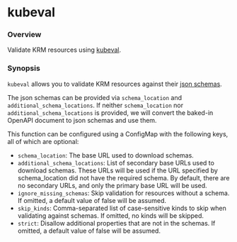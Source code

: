 # kubeval

### Overview

Validate KRM resources using [kubeval].

### Synopsis

`kubeval` allows you to validate KRM resources against their [json schemas].

The json schemas can be provided via `schema_location` and
`additional_schema_locations`. If neither `schema_location` nor
`additional_schema_locations` is provided, we will convert the baked-in OpenAPI
document to json schemas and use them.

This function can be configured using a ConfigMap with the following keys, all
of which are optional:

- `schema_location`: The base URL used to download schemas.
- `additional_schema_locations`: List of secondary base URLs used to download
schemas.  These URLs will be used if the URL specified by schema_location did
not have the required schema.  By default, there are no secondary URLs, and only
the primary base URL will be used.
- `ignore_missing_schemas`: Skip validation for resources without a schema.  If
omitted, a default value of false will be assumed.
- `skip_kinds`: Comma-separated list of case-sensitive kinds to skip when
validating against schemas.  If omitted, no kinds will be skipped.
- `strict`: Disallow additional properties that are not in the schemas.  If
omitted, a default value of false will be assumed.

[kubeval]:https://kubeval.com
[json schemas]:https://json-schema.org